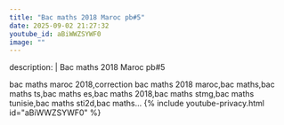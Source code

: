 ```yaml
---
title: "Bac maths 2018 Maroc pb#5"
date: 2025-09-02 21:27:32 
youtube_id: aBiWWZSYWF0
image: ""
---
```

description: |
  Bac maths 2018 Maroc pb#5
  
  bac maths maroc 2018,correction bac maths 2018 maroc,bac maths,bac maths ts,bac maths es,bac maths 2018,bac maths stmg,bac maths tunisie,bac maths sti2d,bac maths...
{% include youtube-privacy.html id="aBiWWZSYWF0" %}
